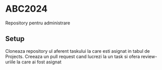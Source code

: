 # ABC2024
Repository pentru administrare
## Setup
Cloneaza repository ul aferent taskului la care esti asignat in tabul de Projects. 
Creeaza un pull request cand lucrezi la un task si ofera review-uriile la care ai fost asignat
